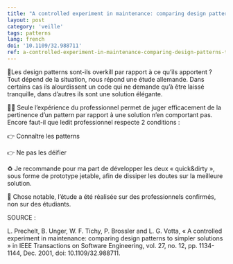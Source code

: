 ```yaml
---
title: "A controlled experiment in maintenance: comparing design patterns to simpler solutions"
layout: post
category: 'veille'
tags: patterns
lang: french
doi: '10.1109/32.988711'
ref: a-controlled-experiment-in-maintenance-comparing-design-patterns-to-simpler-solutions
---
```


🏹Les design patterns sont-ils overkill par rapport à ce qu’ils apportent ? Tout dépend de la situation, nous répond une étude allemande. Dans certains cas ils alourdissent un code qui ne demande qu’à être laissé tranquille, dans d’autres ils sont une solution élégante.

👨‍💻 Seule l’expérience du professionnel permet de juger efficacement de la pertinence d’un pattern par rapport à une solution n’en comportant pas. Encore faut-il que ledit professionnel respecte 2 conditions :

👉 Connaître les patterns

👉 Ne pas les déifier

♻️ Je recommande pour ma part de développer les deux « quick&amp;dirty », sous forme de prototype jetable, afin de dissiper les doutes sur la meilleure solution.

🔰 Chose notable, l’étude a été réalisée sur des professionnels confirmés, non sur des étudiants.

SOURCE :

L. Prechelt, B. Unger, W. F. Tichy, P. Brossler and L. G. Votta, « A controlled experiment in maintenance: comparing design patterns to simpler solutions » in IEEE Transactions on Software Engineering, vol. 27, no. 12, pp. 1134-1144, Dec. 2001, doi: 10.1109/32.988711.